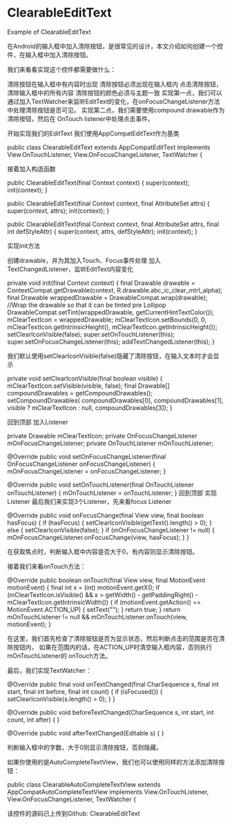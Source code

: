 # ClearableEditText
Example of ClearableEditText

在Android的输入框中加入清除按钮，是很常见的设计，本文介绍如何创建一个控件，在输入框中加入清除按钮。


我们来看看实现这个控件都需要做什么：

清除按钮在输入框中有内容时出现
清除按钮必须出现在输入框内
点击清除按钮，清除输入框中的所有内容
清除按钮的颜色必须与主题一致
实现第一点，我们可以通过加入TextWatcher来监听EditText的变化，在onFocusChangeListener方法中处理清除按钮是否可见。
实现第二点，我们需要使用compound drawable作为清除按钮，然后在 OnTouch listener中处理点击事件。

开始实现我们的EditText
我们使用AppCompatEditText作为基类


public class ClearableEditText extends AppCompatEditText
implements View.OnTouchListener, View.OnFocusChangeListener, TextWatcher {

接着加入构造函数

public ClearableEditText(final Context context) {
    super(context);
    init(context);
}
 
public ClearableEditText(final Context context, final AttributeSet attrs) {
    super(context, attrs);
    init(context);
}
 
public ClearableEditText(final Context context, final AttributeSet attrs, final int defStyleAttr) {
    super(context, attrs, defStyleAttr);
    init(context);
}

实现init方法

创建drawable，并为其加入Touch、Focus事件处理
加入TextChangedListener，监听EditText内容变化

private void init(final Context context) {
    final Drawable drawable = ContextCompat.getDrawable(context, R.drawable.abc_ic_clear_mtrl_alpha);
    final Drawable wrappedDrawable = DrawableCompat.wrap(drawable); //Wrap the drawable so that it can be tinted pre Lollipop
    DrawableCompat.setTint(wrappedDrawable, getCurrentHintTextColor());
    mClearTextIcon = wrappedDrawable;
    mClearTextIcon.setBounds(0, 0, mClearTextIcon.getIntrinsicHeight(), mClearTextIcon.getIntrinsicHeight());
    setClearIconVisible(false);
    super.setOnTouchListener(this);
    super.setOnFocusChangeListener(this);
    addTextChangedListener(this);
}

我们默认使用setClearIconVisible(false)隐藏了清除按钮，在输入文本时才会显示


private void setClearIconVisible(final boolean visible) {
    mClearTextIcon.setVisible(visible, false);
    final Drawable[] compoundDrawables = getCompoundDrawables();
    setCompoundDrawables(
            compoundDrawables[0],
            compoundDrawables[1],
            visible ? mClearTextIcon : null,
            compoundDrawables[3]);
}

回到顶部
加入Listener

private Drawable mClearTextIcon;
private OnFocusChangeListener mOnFocusChangeListener;
private OnTouchListener mOnTouchListener;
 
@Override
public void setOnFocusChangeListener(final OnFocusChangeListener onFocusChangeListener) {
    mOnFocusChangeListener = onFocusChangeListener;
}
 
@Override
public void setOnTouchListener(final OnTouchListener onTouchListener) {
    mOnTouchListener = onTouchListener;
}
回到顶部
实现Listener
最后我们来实现3个Listener，先来看focus Listener


@Override
public void onFocusChange(final View view, final boolean hasFocus) {
    if (hasFocus) {
        setClearIconVisible(getText().length() > 0);
    } else {
        setClearIconVisible(false);
    }
    if (mOnFocusChangeListener != null) {
        mOnFocusChangeListener.onFocusChange(view, hasFocus);
    }
}

在获取焦点时，判断输入框中内容是否大于0，有内容则显示清除按钮。

接着我们来看onTouch方法：


@Override
public boolean onTouch(final View view, final MotionEvent motionEvent) {
    final int x = (int) motionEvent.getX();
    if (mClearTextIcon.isVisible() && x > getWidth() - getPaddingRight() - mClearTextIcon.getIntrinsicWidth()) {
        if (motionEvent.getAction() == MotionEvent.ACTION_UP) {
            setText("");
        }
        return true;
    }
    return mOnTouchListener != null && mOnTouchListener.onTouch(view, motionEvent);
}

在这里，我们首先检查了清除按钮是否为显示状态，然后判断点击的范围是否在清除按钮内，
如果在范围内的话，在ACTION_UP时清空输入框内容，否则执行mOnTouchListener的
onTouch方法。

最后，我们实现TextWatcher：


@Override
public final void onTextChanged(final CharSequence s, final int start, final int before, final int count) {
    if (isFocused()) {
        setClearIconVisible(s.length() > 0);
    }
}
 
@Override
public void beforeTextChanged(CharSequence s, int start, int count, int after) {
}
 
@Override
public void afterTextChanged(Editable s) {
}

判断输入框中的字数，大于0则显示清除按钮，否则隐藏。

如果你使用的是AutoCompleteTextView，我们也可以使用同样的方法添加清除按钮：


public class ClearableAutoCompleteTextView extends AppCompatAutoCompleteTextView
implements View.OnTouchListener, View.OnFocusChangeListener, TextWatcher {

该控件的源码已上传到Github: ClearableEditText
